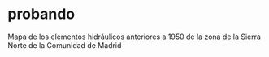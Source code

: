 # probando
Mapa de los elementos hidráulicos anteriores a 1950 de la zona de la Sierra Norte de la Comunidad de Madrid
